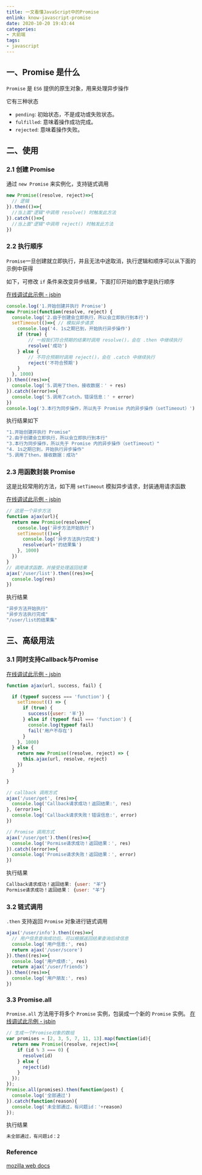 ```yaml
---
title: 一文看懂JavaScript中的Promise
enlink: know-javascript-promise
date: 2020-10-20 19:43:44
categories:
- 大前端
tags:
- javascript
---
```

## 一、Promise 是什么

`Promise` 是 `ES6` 提供的原生对象，用来处理异步操作

它有三种状态
- `pending`: 初始状态，不是成功或失败状态。
- `fulfilled`: 意味着操作成功完成。
- `rejected`: 意味着操作失败。

## 二、使用
### 2.1 创建 Promise
通过 `new Promise` 来实例化，支持链式调用
```javascript
new Promise((resolve, reject)=>{
  // 逻辑
}).then(()=>{
  //当上面"逻辑"中调用 resolve() 时触发此方法
}).catch(()=>{
  //当上面"逻辑"中调用 reject() 时触发此方法
})
```
### 2.2 执行顺序
`Promise`一旦创建就立即执行，并且无法中途取消，执行逻辑和顺序可以从下面的示例中获得

如下，可修改 `if` 条件来改变异步结果，下面打印开始的数字是执行顺序

[在线调试此示例 - jsbin](https://jsbin.com/cijuwakeha/1/edit?js,console)
```javascript
console.log('1.开始创建并执行 Promise')
new Promise(function(resolve, reject) {
  console.log('2.由于创建会立即执行，所以会立即执行到本行')
  setTimeout(()=>{ // 模拟异步请求
    console.log('4. 1s之期已到，开始执行异步操作')
    if (true) {
        // 一般我们符合预期的结果时调用 resolve()，会在 .then 中继续执行
        resolve('成功')
    } else {
        // 不符合预期时调用 reject()，会在 .catch 中继续执行
        reject('不符合预期')
    }
  }, 1000)
}).then((res)=>{
  console.log('5.调用了then，接收数据：' + res)
}).catch((error)=>{
  console.log('5.调用了catch，错误信息：' + error)
})
console.log('3.本行为同步操作，所以先于 Promise 内的异步操作（setTimeout）')
```
执行结果如下
```javascript
"1.开始创建并执行 Promise"
"2.由于创建会立即执行，所以会立即执行到本行"
"3.本行为同步操作，所以先于 Promise 内的异步操作（setTimeout）"
"4. 1s之期已到，开始执行异步操作"
"5.调用了then，接收数据：成功"
```
### 2.3 用函数封装 Promise
这是比较常用的方法，如下用 `setTimeout` 模拟异步请求，封装通用请求函数

[在线调试此示例 - jsbin](https://jsbin.com/figuhohoki/1/edit?js,console)
```javascript
// 这是一个异步方法
function ajax(url){
  return new Promise(resolve=>{
    console.log('异步方法开始执行')
    setTimeout(()=>{
      console.log('异步方法执行完成')
      resolve(url+'的结果集')
    }, 1000)
  })
}
// 调用请求函数，并接受处理返回结果
ajax('/user/list').then((res)=>{
  console.log(res)
})
```
执行结果
```javascript
"异步方法开始执行"
"异步方法执行完成"
"/user/list的结果集"
```


## 三、高级用法
### 3.1 同时支持Callback与Promise
[在线调试此示例 - jsbin](https://jsbin.com/qitewirina/1/edit?js,console)
```javascript
function ajax(url, success, fail) {

  if (typeof success === 'function') {
    setTimeout(() => {
      if (true) {
        success({user: '羊'})
      } else if (typeof fail === 'function') {
        console.log(typeof fail)
        fail('用户不存在')
      }
    }, 1000)
  } else {
    return new Promise((resolve, reject) => {
      this.ajax(url, resolve, reject)
    })
  }

}

// callback 调用方式
ajax('/user/get', (res)=>{
  console.log('Callback请求成功！返回结果:', res)
}, (error)=>{
  console.log('Callback请求失败！错误信息:', error)
})

// Promise 调用方式
ajax('/user/get').then((res)=>{
  console.log('Pormise请求成功！返回结果：', res)
}).catch((error)=>{
  console.log('Promise请求失败！返回结果：', error)
})
```
执行结果
```javascript
Callback请求成功！返回结果: {user: "羊"}
Pormise请求成功！返回结果： {user: "羊"}
```

### 3.2 链式调用
`.then` 支持返回 `Promise` 对象进行链式调用
```javascript
ajax('/user/info').then((res)=>{
  // 用户信息查询成功后，可以根据返回结果查询后续信息
  console.log('用户信息:', res)
  return ajax('/user/score')
}).then((res)=>{
  console.log('用户成绩:', res)
  return ajax('/user/friends')
}).then((res)=>{
  console.log('用户朋友:', res)
})
```

### 3.3 Promise.all
`Promise.all` 方法用于将多个 `Promise` 实例，包装成一个新的 `Promise` 实例。
[在线调试此示例 - jsbin](https://jsbin.com/xojifuzapo/1/edit?js,console)
```javascript
// 生成一个Promise对象的数组
var promises = [2, 3, 5, 7, 11, 13].map(function(id){
  return new Promise((resolve, reject)=>{
    if (id % 3 === 0) {
      resolve(id)
    } else {
      reject(id)
    }
  });
});
Promise.all(promises).then(function(post) {
  console.log('全部通过')
}).catch(function(reason){
  console.log('未全部通过，有问题id：'+reason)
});
```
执行结果
```javascript
未全部通过，有问题id：2
```

### Reference
[mozilla web docs](https://developer.mozilla.org/zh-CN/docs/Web/JavaScript/Reference/Global_Objects/Promise)
